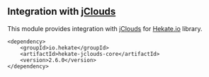 ## Integration with [jClouds](http://jclouds.apache.org/)

This module provides integration with [jClouds](http://jclouds.apache.org/)
for [Hekate.io](https://github.com/hekate-io/hekate) library.
 
 ```
 <dependency>
     <groupId>io.hekate</groupId>
     <artifactId>hekate-jclouds-core</artifactId>
     <version>2.6.0</version>
 </dependency>
 ```

